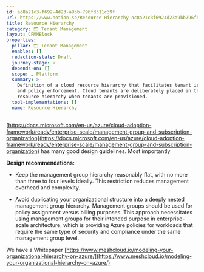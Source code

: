 ```yaml
---
id: ac8a21c3-f692-4d23-a9bb-796fd311c39f
url: https://www.notion.so/Resource-Hierarchy-ac8a21c3f6924d23a9bb796fd311c39f
title: Resource Hierarchy
category: 🗂 Tenant Management
layout: CFMMBlock
properties:
  pillar: 🗂 Tenant Management
  enables: []
  redaction-state: Draft
  journey-stage: ⭐️
  depends-on: []
  scope: ☁️ Platform
  summary: >-
    Definition of a cloud resource hierarchy that facilitates tenant isolation
    and policy enforcement. Cloud tenants are deliberately placed in this
    resource hierarchy when tenants are provisioned.
  tool-implementations: []
  name: Resource Hierarchy
---
```


[https://docs.microsoft.com/en-us/azure/cloud-adoption-framework/ready/enterprise-scale/management-group-and-subscription-organization](https://docs.microsoft.com/en-us/azure/cloud-adoption-framework/ready/enterprise-scale/management-group-and-subscription-organization) has many good design guidelines. Most importantly

**Design recommendations:**

- Keep the management group hierarchy reasonably flat, with no more than three to four levels ideally. This restriction reduces management
overhead and complexity.

- Avoid duplicating your organizational structure into a deeply
nested management group hierarchy. Management groups should be used for
policy assignment versus billing purposes. This approach necessitates
using management groups for their intended purpose in enterprise-scale
architecture, which is providing Azure policies for workloads that
require the same type of security and compliance under the same
management group level.



We have a Whitepaper [https://www.meshcloud.io/modeling-your-organizational-hierarchy-on-azure/](https://www.meshcloud.io/modeling-your-organizational-hierarchy-on-azure/)

